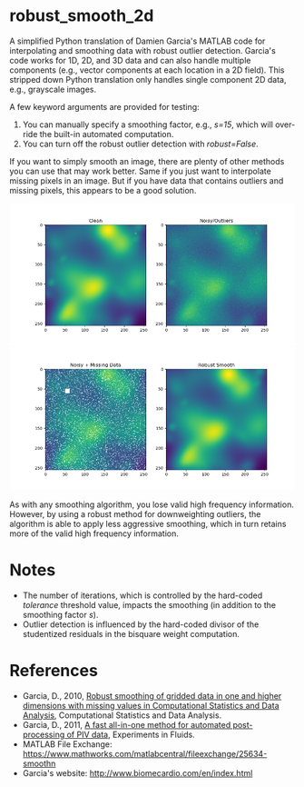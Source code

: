 # robust_smooth_2d
A simplified Python translation of Damien Garcia's MATLAB code for interpolating and smoothing data with robust outlier detection. Garcia's code works for 1D, 2D, and 3D data and can also handle multiple components (e.g., vector components at each location in a 2D field). This stripped down Python translation only handles single component 2D data, e.g., grayscale images. 

A few keyword arguments are provided for testing: 
1. You can manually specify a smoothing factor, e.g., _s=15_, which will over-ride the built-in automated computation.
2. You can turn off the robust outlier detection with _robust=False_.

If you want to simply smooth an image, there are plenty of other methods you can use that may work better. Same if you just want to interpolate missing pixels in an image. But if you have data that contains outliers and missing pixels, this appears to be a good solution.

![clean and noisy data](clean_noisy.png)
![noisy with missing data and robust smooth result](noisymissing_robustsmooth.png)

As with any smoothing algorithm, you lose valid high frequency information. However, by using a robust method for downweighting outliers, the algorithm is able to apply less aggressive smoothing, which in turn retains more of the valid high frequency information.

# Notes
* The number of iterations, which is controlled by the hard-coded _tolerance_ threshold value, impacts the smoothing (in addition to the smoothing factor _s_).
* Outlier detection is influenced by the hard-coded divisor of the studentized residuals in the bisquare weight computation.

# References
* Garcia, D., 2010, [Robust smoothing of gridded data in one and higher 
dimensions with missing values in Computational Statistics and Data Analysis](https://www.sciencedirect.com/science/article/pii/S0167947309003491?via%3Dihub), 
Computational Statistics and Data Analysis.
* Garcia, D., 2011, [A fast all-in-one method for automated post-
processing of PIV data](https://link.springer.com/article/10.1007/s00348-010-0985-y), Experiments in Fluids.
* MATLAB File Exchange: https://www.mathworks.com/matlabcentral/fileexchange/25634-smoothn
* Garcia's website: http://www.biomecardio.com/en/index.html
